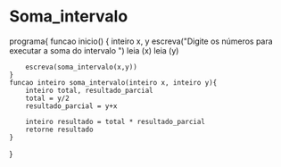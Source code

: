 # Soma_intervalo

programa{
		funcao inicio() {
	        inteiro x, y
		escreva("Digite os números para executar a soma do intervalo ")
		leia (x)
		leia (y)

		escreva(soma_intervalo(x,y))
	}
	funcao inteiro soma_intervalo(inteiro x, inteiro y){
		inteiro total, resultado_parcial 
		total = y/2
		resultado_parcial = y+x

		inteiro resultado = total * resultado_parcial
		retorne resultado
	}
}
